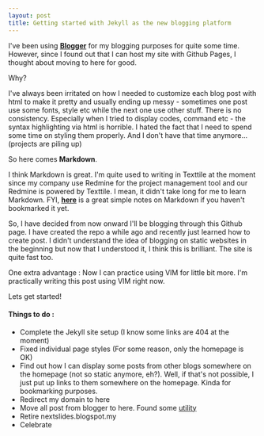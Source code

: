 ```yaml
---
layout: post
title: Getting started with Jekyll as the new blogging platform
---
```


I've been using [**Blogger**](http://nextslides.blogspot.my/) for my blogging purposes for quite some time. However, since I found out that I can host my site with Github Pages, I thought about moving to here for good.

Why?

I've always been irritated on how I needed to customize each blog post with html to make it pretty and usually ending up messy - sometimes one post use some fonts, style etc while the next one use other stuff. There is no consistency. Especially when I tried to display codes, command etc - the syntax highlighting via html is horrible. I hated the fact that I need to spend some time on styling them properly. And I don't have that time anymore... (projects are piling up)

So here comes **Markdown**.

I think Markdown is great. I'm quite used to writing in Texttile at the moment since my company use Redmine for the project management tool and our Redmine is powered by Texttile. I mean, it didn't take long for me to learn Markdown. FYI, [**here**](https://guides.github.com/features/mastering-markdown/) is a great simple notes on Markdown if you haven't bookmarked it yet. 

So, I have decided from now onward I'll be blogging through this Github page. I have created the repo a while ago and recently just learned how to create post. I didn't understand the idea of blogging on static websites in the beginning but now that I understood it, I think this is brilliant. The site is quite fast too.

One extra advantage : Now I can practice using VIM for little bit more. I'm practically writing this post using VIM right now.

Lets get started!

#### Things to do :
* Complete the Jekyll site setup (I know some links are 404 at the moment)
* Fixed individual page styles (For some reason, only the homepage is OK)
* Find out how I can display some posts from other blogs somewhere on the homepage (not so static anymore, eh?). Well, if that's not possible, I just put up links to them somewhere on the homepage. Kinda for bookmarking purposes.
* Redirect my domain to here
* Move all post from blogger to here. Found some [utility](https://gist.github.com/kennym/1115810)
* Retire nextslides.blogspot.my
* Celebrate

